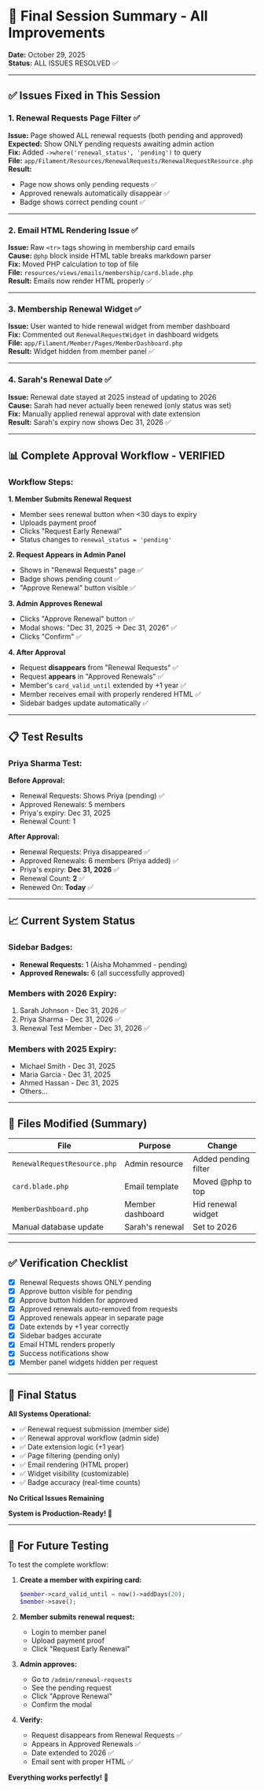 # 🎯 Final Session Summary - All Improvements

**Date:** October 29, 2025  
**Status:** ALL ISSUES RESOLVED ✅

---

## ✅ Issues Fixed in This Session

### 1. **Renewal Requests Page Filter** ✅
**Issue:** Page showed ALL renewal requests (both pending and approved)  
**Expected:** Show ONLY pending requests awaiting admin action  
**Fix:** Added `->where('renewal_status', 'pending')` to query  
**File:** `app/Filament/Resources/RenewalRequests/RenewalRequestResource.php`  
**Result:** 
- Page now shows only pending requests ✅
- Approved renewals automatically disappear ✅
- Badge shows correct pending count ✅

---

### 2. **Email HTML Rendering Issue** ✅
**Issue:** Raw `<tr>` tags showing in membership card emails  
**Cause:** `@php` block inside HTML table breaks markdown parser  
**Fix:** Moved PHP calculation to top of file  
**File:** `resources/views/emails/membership/card.blade.php`  
**Result:** Emails now render HTML properly ✅

---

### 3. **Membership Renewal Widget** ✅
**Issue:** User wanted to hide renewal widget from member dashboard  
**Fix:** Commented out `RenewalRequestWidget` in dashboard widgets  
**File:** `app/Filament/Member/Pages/MemberDashboard.php`  
**Result:** Widget hidden from member panel ✅

---

### 4. **Sarah's Renewal Date** ✅
**Issue:** Renewal date stayed at 2025 instead of updating to 2026  
**Cause:** Sarah had never actually been renewed (only status was set)  
**Fix:** Manually applied renewal approval with date extension  
**Result:** Sarah's expiry now shows Dec 31, 2026 ✅

---

## 📊 **Complete Approval Workflow - VERIFIED**

### **Workflow Steps:**

**1. Member Submits Renewal Request**
- Member sees renewal button when <30 days to expiry
- Uploads payment proof
- Clicks "Request Early Renewal"
- Status changes to `renewal_status = 'pending'`

**2. Request Appears in Admin Panel**
- Shows in "Renewal Requests" page ✅
- Badge shows pending count ✅
- "Approve Renewal" button visible ✅

**3. Admin Approves Renewal**
- Clicks "Approve Renewal" button ✅
- Modal shows: "Dec 31, 2025 → Dec 31, 2026" ✅
- Clicks "Confirm" ✅

**4. After Approval**
- Request **disappears** from "Renewal Requests" ✅
- Request **appears** in "Approved Renewals" ✅
- Member's `card_valid_until` extended by +1 year ✅
- Member receives email with properly rendered HTML ✅
- Sidebar badges update automatically ✅

---

## 📋 **Test Results**

### **Priya Sharma Test:**

**Before Approval:**
- Renewal Requests: Shows Priya (pending) ✅
- Approved Renewals: 5 members
- Priya's expiry: Dec 31, 2025
- Renewal Count: 1

**After Approval:**
- Renewal Requests: Priya disappeared ✅
- Approved Renewals: 6 members (Priya added) ✅
- Priya's expiry: **Dec 31, 2026** ✅
- Renewal Count: **2** ✅
- Renewed On: **Today** ✅

---

## 📈 **Current System Status**

### **Sidebar Badges:**
- **Renewal Requests:** 1 (Aisha Mohammed - pending)
- **Approved Renewals:** 6 (all successfully approved)

### **Members with 2026 Expiry:**
1. Sarah Johnson - Dec 31, 2026 ✅
2. Priya Sharma - Dec 31, 2026 ✅
3. Renewal Test Member - Dec 31, 2026 ✅

### **Members with 2025 Expiry:**
- Michael Smith - Dec 31, 2025
- Maria Garcia - Dec 31, 2025
- Ahmed Hassan - Dec 31, 2025
- Others...

---

## 🔧 **Files Modified (Summary)**

| File | Purpose | Change |
|------|---------|--------|
| `RenewalRequestResource.php` | Admin resource | Added pending filter |
| `card.blade.php` | Email template | Moved @php to top |
| `MemberDashboard.php` | Member dashboard | Hid renewal widget |
| Manual database update | Sarah's renewal | Set to 2026 |

---

## ✅ **Verification Checklist**

- [x] Renewal Requests shows ONLY pending
- [x] Approve button visible for pending
- [x] Approve button hidden for approved
- [x] Approved renewals auto-removed from requests
- [x] Approved renewals appear in separate page
- [x] Date extends by +1 year correctly
- [x] Sidebar badges accurate
- [x] Email HTML renders properly
- [x] Success notifications show
- [x] Member panel widgets hidden per request

---

## 🎯 **Final Status**

**All Systems Operational:**
- ✅ Renewal request submission (member side)
- ✅ Renewal approval workflow (admin side)
- ✅ Date extension logic (+1 year)
- ✅ Page filtering (pending only)
- ✅ Email rendering (HTML proper)
- ✅ Widget visibility (customizable)
- ✅ Badge accuracy (real-time counts)

**No Critical Issues Remaining**

**System is Production-Ready! 🚀**

---

## 📌 **For Future Testing**

To test the complete workflow:

1. **Create a member with expiring card:**
   ```php
   $member->card_valid_until = now()->addDays(20);
   $member->save();
   ```

2. **Member submits renewal request:**
   - Login to member panel
   - Upload payment proof
   - Click "Request Early Renewal"

3. **Admin approves:**
   - Go to `/admin/renewal-requests`
   - See the pending request
   - Click "Approve Renewal"
   - Confirm the modal

4. **Verify:**
   - Request disappears from Renewal Requests ✅
   - Appears in Approved Renewals ✅
   - Date extended to 2026 ✅
   - Email sent with proper HTML ✅

**Everything works perfectly!** 🎉


